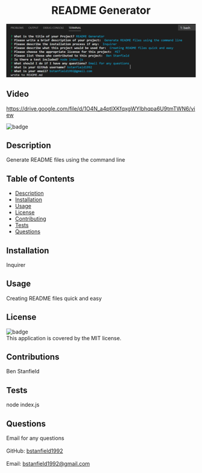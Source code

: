 
<h1 align="center">README Generator</h1>

![Screenshot](./screenshot/readmePrompt.png)

## Video
https://drive.google.com/file/d/1O4N_a4ptIXKfqxgWYIbhqpa6U9tmTWN6/view

![badge](https://img.shields.io/badge/license-MIT-brightgreen)<br />
## Description
Generate README files using the command line
## Table of Contents
- [Description](#description)
- [Installation](#installation)
- [Usage](#usage)
- [License](#license)
- [Contributing](#contributing)
- [Tests](#tests)
- [Questions](#questions)
## Installation
Inquirer
## Usage
Creating README files quick and easy
## License
![badge](https://img.shields.io/badge/license-MIT-brightgreen)
<br />
This application is covered by the MIT license. 
## Contributions
Ben Stanfield
## Tests
node index.js
## Questions
Email for any questions<br />
<br />
GitHub: [bstanfield1992](https://github.com/bstanfield1992)<br />
<br />
Email: bstanfield1992@gmail.com<br /><br />
    
